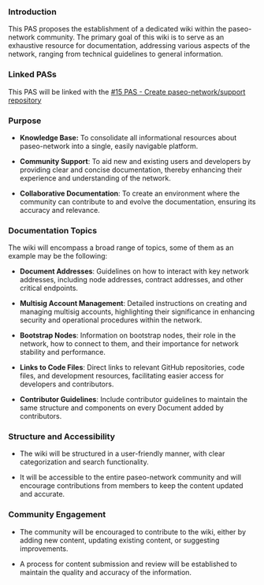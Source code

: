 ### Introduction
This PAS proposes the establishment of a dedicated wiki within the paseo-network community. The primary goal of this wiki is to serve as an exhaustive resource for documentation, addressing various aspects of the network, ranging from technical guidelines to general information.

### Linked PASs
This PAS will be linked with the [#15 PAS - Create paseo-network/support repository](https://github.com/paseo-network/paseo-action-submission/issues/15)

### Purpose

- **Knowledge Base:** To consolidate all informational resources about paseo-network into a single, easily navigable platform.

- **Community Support**: To aid new and existing users and developers by providing clear and concise documentation, thereby enhancing their experience and understanding of the network.

- **Collaborative Documentation**: To create an environment where the community can contribute to and evolve the documentation, ensuring its accuracy and relevance.

### Documentation Topics
The wiki will encompass a broad range of topics, some of them as an example may be the following:

- **Document Addresses**: Guidelines on how to interact with key network addresses, including node addresses, contract addresses, and other critical endpoints.

- **Multisig Account Management**: Detailed instructions on creating and managing multisig accounts, highlighting their significance in enhancing security and operational procedures within the network.

- **Bootstrap Nodes**: Information on bootstrap nodes, their role in the network, how to connect to them, and their importance for network stability and performance.

- **Links to Code Files**: Direct links to relevant GitHub repositories, code files, and development resources, facilitating easier access for developers and contributors.

- **Contributor Guidelines**: Include contributor guidelines to maintain the same structure and components on every Document added by contributors.

### Structure and Accessibility

- The wiki will be structured in a user-friendly manner, with clear categorization and search functionality.

- It will be accessible to the entire paseo-network community and will encourage contributions from members to keep the content updated and accurate.

### Community Engagement

- The community will be encouraged to contribute to the wiki, either by adding new content, updating existing content, or suggesting improvements.

- A process for content submission and review will be established to maintain the quality and accuracy of the information.

